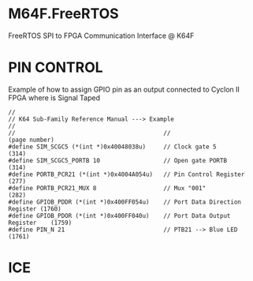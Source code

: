 # M64F.FreeRTOS

FreeRTOS SPI to FPGA Communication Interface @ K64F

# PIN CONTROL

Example of how to assign GPIO pin as an output connected to Cyclon II FPGA where is Signal Taped

	//
	// K64 Sub-Family Reference Manual ---> Example
	//
	//                                          //                      (page number)
	#define SIM_SCGC5 (*(int *)0x40048038u)     // Clock gate 5                 (314)
	#define SIM_SCGC5_PORTB 10                  // Open gate PORTB              (314)
	#define PORTB_PCR21 (*(int *)0x4004A054u)   // Pin Control Register         (277)
	#define PORTB_PCR21_MUX 8                   // Mux "001"                    (282)
	#define GPIOB_PDDR (*(int *)0x400FF054u)    // Port Data Direction Register (1760)
	#define GPIOB_PDOR (*(int *)0x400FF040u)    // Port Data Output Register    (1759)
	#define PIN_N 21                            // PTB21 --> Blue LED  	    (1761)


# ICE
